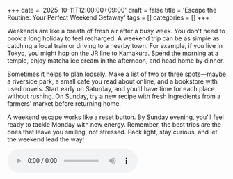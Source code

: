 +++
date = '2025-10-11T12:00:00+09:00'
draft = false
title = 'Escape the Routine: Your Perfect Weekend Getaway'
tags = []
categories = []
+++

Weekends are like a breath of fresh air after a busy week.
You don't need to book a long holiday to feel recharged.
A weekend trip can be as simple as catching a local train or driving to a nearby town.
For example, if you live in Tokyo, you might hop on the JR line to Kamakura.
Spend the morning at a temple, enjoy matcha ice cream in the afternoon, and head home by dinner.

Sometimes it helps to plan loosely.
Make a list of two or three spots—maybe a riverside park, a small café you read about online, and a bookstore with used novels.
Start early on Saturday, and you'll have time for each place without rushing.
On Sunday, try a new recipe with fresh ingredients from a farmers' market before returning home.

A weekend escape works like a reset button.
By Sunday evening, you'll feel ready to tackle Monday with new energy.
Remember, the best trips are the ones that leave you smiling, not stressed.
Pack light, stay curious, and let the weekend lead the way!

<audio controls><source src="/poem-blog/audio/2025-10-11-120607-weekend-travel.mp3" type="audio/mpeg">Your browser does not support the audio element.</audio>
